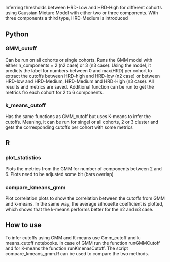 Inferring thresholds between HRD-Low and HRD-High for different cohorts using Gaussian Mixture Model with either two or three components. 
With three components a third type, HRD-Medium is introduced


## Python
### GMM_cutoff
Can be run on all cohorts or single cohorts. Runs the GMM model with either n_components = 2 (n2 case) or 3 (n3 case). Using the model, it predicts the label for numbers between 0 and max(HRD) per cohort to extract the cutoffs between HRD-high and HRD-low (n2 case) or between HRD-low and HRD-Medium, HRD-Medium and HRD-High (n3 case). All results and metrics are saved. Additional function can be run to get the metrics fro each cohort for 2 to 6 components.

### k_means_cutoff
Has the same functions as GMM_cutoff but uses K-means to infer the cutoffs. Meaning, it can be run for singel or all cohorts, 2 or 3 cluster and gets the corresponding cutoffs per cohort with some metrics

## R

### plot_statistics
Plots the metrics from the GMM for number of components between 2 and 6. Plots need to be adjusted some bit (bars overlap)

### compare_kmeans_gmm
Plot correlation plots to show the correlation between the cutoffs from GMM and k-means. In the same way, the average silhouette coefficient is plotted, which shows that the k-means performs better for the n2 and n3 case.


## How to use
To infer cutoffs using GMM and K-means use Gmm_cutoff and  k-means_cutoff notebooks. In case of GMM run the function runGMMCutoff and for K-means the function runKmenasCutoff. The script compare_kmeans_gmm.R can be used to compare the two methods.
